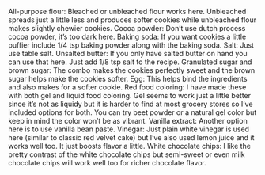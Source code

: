 All-purpose flour: Bleached or unbleached flour works here. Unbleached spreads just a little less and produces softer cookies while unbleached flour makes slightly chewier cookies.
Cocoa powder: Don’t use dutch process cocoa powder, it’s too dark here.
Baking soda: If you want cookies a little puffier include 1/4 tsp baking powder along with the baking soda.
Salt: Just use table salt.
Unsalted butter: If you only have salted butter on hand you can use that here. Just add 1/8 tsp salt to the recipe.
Granulated sugar and brown sugar: The combo makes the cookies perfectly sweet and the brown sugar helps make the cookies softer.
Egg: This helps bind the ingredients and also makes for a softer cookie.
Red food coloring: I have made these with both gel and liquid food coloring. Gel seems to work just a little better since it’s not as liquidy but it is harder to find at most grocery stores so I’ve included options for both. You can try beet powder or a natural gel color but keep in mind the color won’t be as vibrant.
Vanilla extract: Another option here is to use vanilla bean paste.
Vinegar: Just plain white vinegar is used here (similar to classic red velvet cake) but I’ve also used lemon juice and it works well too. It just boosts flavor a little.
White chocolate chips: I like the pretty contrast of the white chocolate chips but semi-sweet or even milk chocolate chips will work well too for richer chocolate flavor.

